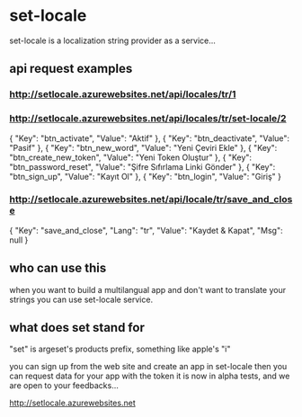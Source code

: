 set-locale
==========

set-locale is a localization string provider as a service...

## api request examples

### http://setlocale.azurewebsites.net/api/locales/tr/1
### http://setlocale.azurewebsites.net/api/locales/tr/set-locale/2

{
    "Key": "btn_activate",
    "Value": "Aktif"
},
{
    "Key": "btn_deactivate",
    "Value": "Pasif"
},
{
    "Key": "btn_new_word",
    "Value": "Yeni Çeviri Ekle"
},
{
    "Key": "btn_create_new_token",
    "Value": "Yeni Token Oluştur"
},
{
    "Key": "btn_password_reset",
    "Value": "Şifre Sıfırlama Linki Gönder"
},
{
    "Key": "btn_sign_up",
    "Value": "Kayıt Ol"
},
{
    "Key": "btn_login",
    "Value": "Giriş"
}


### http://setlocale.azurewebsites.net/api/locale/tr/save_and_close

{
    "Key": "save_and_close",
    "Lang": "tr",
    "Value": "Kaydet & Kapat",
    "Msg": null
}


## who can use this

when you want to build a multilangual app and don't want to translate your strings you can use set-locale service.


## what does set stand for

"set" is argeset's products prefix,
something like apple's "i"

you can sign up from the web site 
and create an app in set-locale
then you can request data for your app with the token
it is now in alpha tests, and we are open to your feedbacks...

http://setlocale.azurewebsites.net
